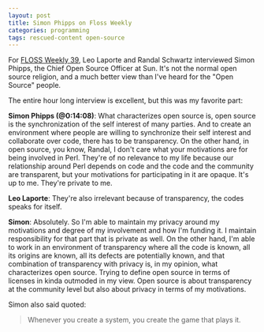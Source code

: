 ```yaml
---
layout: post
title: Simon Phipps on Floss Weekly
categories: programming
tags: rescued-content open-source
---
```


For [FLOSS Weekly 39](https://twit.tv/shows/floss-weekly/episodes/39),
Leo Laporte and Randal Schwartz interviewed Simon Phipps, the Chief
Open Source Officer at Sun. It's not the normal open source religion,
and a much better view than I've heard for the "Open Source" people.

The entire hour long interview is excellent, but this was my favorite
part:

**Simon Phipps (@0:14:08)**: What characterizes open source is, open
source is the synchronization of the self interest of many parties.
And to create an environment where people are willing to synchronize
their self interest and collaborate over code, there has to be
transparency. On the other hand, in open source, you know, Randal, I
don't care what your motivations are for being involved in Perl.
They're of no relevance to my life because our relationship around
Perl depends on code and the code and the community are transparent,
but your motivations for participating in it are opaque. It's up to
me. They're private to me.

**Leo Laporte**: They're also irrelevant because of transparency, the
codes speaks for itself.

**Simon**: Absolutely. So I'm able to maintain my privacy around my
motivations and degree of my involvement and how I'm funding it. I
maintain responsibility for that part that is private as well. On the
other hand, I'm able to work in an environment of transparency where
all the code is known, all its origins are known, all its defects are
potentially known, and that combination of transparency with privacy
is, in my opinion, what characterizes open source. Trying to define
open source in terms of licenses in kinda outmoded in my view. Open
source is about transparency at the community level but also about
privacy in terms of my motivations.

Simon also said quoted:

> Whenever you create a system, you create the game that plays it.
